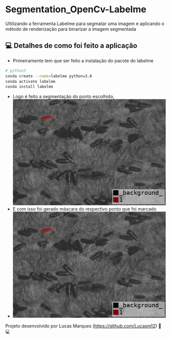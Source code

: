 # Segmentation_OpenCv-Labelme
Ultilizando a ferramenta Labelme para segmatar uma imagem e aplicando o método de renderização para binarizar a imagem segmentada
## :computer: Detalhes de como foi feito a aplicação
- Primeiramente tem que ser feito a instalação do pacote do labelme
```bash
# python3
conda create --name=labelme python=3.6
conda activate labelme
conda install labelme
```
- Logo é feito a segmentação do ponto escolhido,
![img1](https://github.com/Lucasm12/-Segmentation_OpenCv-Labelme/blob/master/paleta_img/label_viz.png)
- E com isso foi gerado máscara do respectivo ponto que foi marcado 
- ![img1](https://github.com/Lucasm12/-Segmentation_OpenCv-Labelme/blob/master/paleta_img/label_viz.png)

Projeto desenvolvido por Lucas Marques (https://github.com/Lucasm12) :man::computer:
